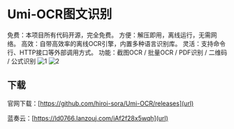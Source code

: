 # Umi-OCR图文识别

免费：本项目所有代码开源，完全免费。
方便：解压即用，离线运行，无需网络。
高效：自带高效率的离线OCR引擎，内置多种语言识别库。
灵活：支持命令行、HTTP接口等外部调用方式。
功能：截图OCR / 批量OCR / PDF识别 / 二维码 / 公式识别
![1](https://github.com/user-attachments/assets/492454b6-0b8f-472e-9a73-9b8416135816)
![2](https://github.com/user-attachments/assets/67075280-e860-41c3-8575-0e801712f1c7)

## 下载
官网下载：[https://github.com/hiroi-sora/Umi-OCR/releases](url)

蓝奏云：[https://ld0766.lanzouj.com/iAf2f28x5wqh](url)

